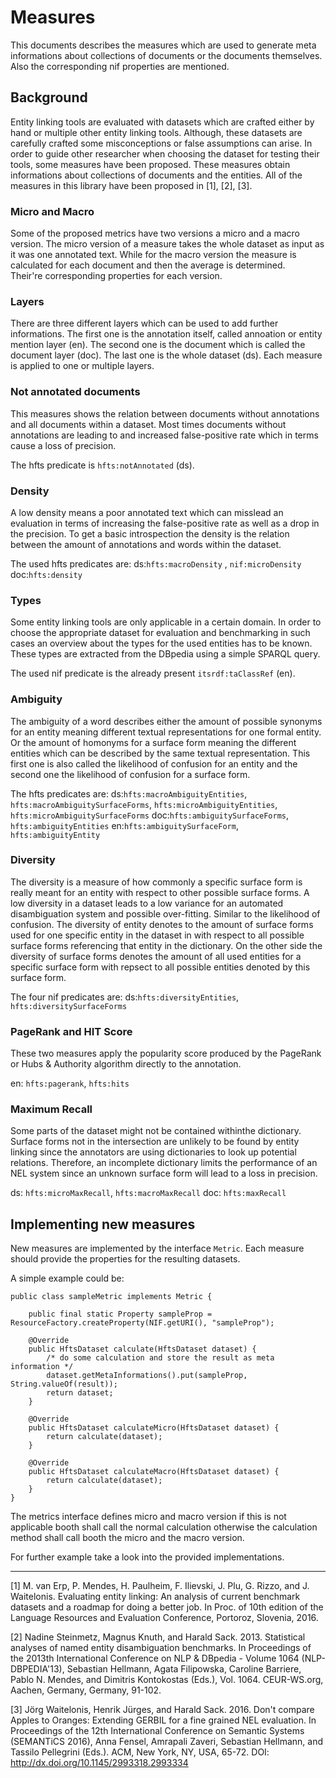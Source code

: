# Measures

This documents describes the measures which are used to generate meta informations about
collections of documents or the documents themselves. Also the corresponding nif properties are
mentioned.

## Background 

Entity linking tools are evaluated with datasets which are crafted either by hand or multiple
other entity linking tools. Although, these datasets are carefully crafted some misconceptions
or false assumptions can arise. In order to guide other researcher when choosing the
dataset for testing their tools, some measures have been proposed. These measures obtain
informations about collections of documents and the entities. All of the measures
in this library have been proposed in [1], [2], [3].

### Micro and Macro

Some of the proposed metrics have two versions a micro and a macro version.
The micro version of a measure takes the whole dataset as input as it was one annotated text.
While for the macro version the measure is calculated for each document and then the average
is determined.  
Their're corresponding properties for each version.

### Layers

There are three different layers which can be used to add further informations. The first
one is the annotation itself, called annoation or entity mention layer (en). The second one
is the document which is called the document layer (doc). The last one is the whole dataset (ds).
Each measure is applied to one or multiple layers.

### Not annotated documents

This measures shows the relation between documents without annotations and all documents
within a dataset. Most times documents without annotations are leading to and increased 
false-positive rate which in terms cause a loss of precision.  

The hfts predicate is `hfts:notAnnotated` (ds).

### Density

A low density means a poor annotated text which can misslead an evaluation in terms
of increasing the false-positive rate as well as a drop in the precision.
To get a basic introspection the density is the relation between the amount
of annotations and words within the dataset.

The used hfts predicates are:
ds:`hfts:macroDensity` , `nif:microDensity`  
doc:`hfts:density`

### Types

Some entity linking tools are only applicable in a certain domain. 
In order to choose the appropriate dataset for evaluation and benchmarking
in such cases an overview about the types for the used entities has to be known.  
These types are extracted from the DBpedia using a simple SPARQL query.  

The used nif predicate is the already present `itsrdf:taClassRef` (en).

### Ambiguity

The ambiguity of a word describes either the amount of possible synonyms for an entity meaning 
different textual representations for one formal entity. Or the amount of homonyms for a surface form
meaning the different entities which can be described by the same textual representation.
This first one is also called the likelihood of confusion for an entity and the second one the likelihood
of confusion for a surface form.  

The hfts predicates are:
ds:`hfts:macroAmbiguityEntities`, `hfts:macroAmbiguitySurfaceForms`, `hfts:microAmbiguityEntities`, `hfts:microAmbiguitySurfaceForms` 
doc:`hfts:ambiguitySurfaceForms`, `hfts:ambiguityEntities` 
en:`hfts:ambiguitySurfaceForm`, `hfts:ambiguityEntity`

### Diversity

The diversity is a measure of how commonly a specific surface form is really meant for an entity
with respect to other possible surface forms. A low diversity in a dataset leads to a low variance
for an automated disambiguation system and possible over-fitting. Similar to the likelihood of confusion.
The diversity of entity denotes to the amount of surface forms used for one specific entity in
the dataset in with respect to all possible surface forms referencing that entity in the dictionary.
On the other side the diversity of surface forms denotes the amount of all used entities for a specific
surface form with repsect to all possible entities denoted by this surface form.

The four nif predicates are:
ds:`hfts:diversityEntities`, `hfts:diversitySurfaceForms`  

### PageRank and HIT Score

These two measures apply the popularity score produced by the PageRank or Hubs & Authority algorithm
directly to the annotation.

en: `hfts:pagerank`, `hfts:hits`

### Maximum Recall

Some parts of the dataset might not be contained withinthe dictionary. Surface forms not in the intersection are unlikely to be found by entity linking since the annotators are using dictionaries to look up potential relations.  Therefore,  an  incomplete  dictionary  limits  the performance of an NEL system since an unknown surface form will lead to a loss in precision.

ds: `hfts:microMaxRecall`, `hfts:macroMaxRecall`
doc: `hfts:maxRecall`

## Implementing new measures

New measures are implemented by the interface `Metric`. Each measure should provide the properties
for the resulting datasets.  

A simple example could be:

    public class sampleMetric implements Metric {

        public final static Property sampleProp = ResourceFactory.createProperty(NIF.getURI(), "sampleProp");

        @Override
        public HftsDataset calculate(HftsDataset dataset) {
            /* do some calculation and store the result as meta information */
            dataset.getMetaInformations().put(sampleProp, String.valueOf(result));
            return dataset;
        }

        @Override
        public HftsDataset calculateMicro(HftsDataset dataset) {
            return calculate(dataset);
        }

        @Override
        public HftsDataset calculateMacro(HftsDataset dataset) {
            return calculate(dataset);
        }
    }

The metrics interface defines micro and macro version if this is not applicable booth shall
call the normal calculation otherwise the calculation method shall call booth the micro and the macro version.  

For further example take a look into the provided implementations.
___

[1] M. van Erp, P. Mendes, H. Paulheim, F. Ilievski, J. Plu, G. Rizzo, and J. Waitelonis. Evaluating entity linking: An analysis of current benchmark datasets and a roadmap for doing a better job. In Proc. of 10th edition of the Language Resources and Evaluation Conference, Portoroz, Slovenia, 2016.

[2] Nadine Steinmetz, Magnus Knuth, and Harald Sack. 2013. Statistical analyses of named entity disambiguation benchmarks. In Proceedings of the 2013th International Conference on NLP & DBpedia - Volume 1064 (NLP-DBPEDIA'13), Sebastian Hellmann, Agata Filipowska, Caroline Barriere, Pablo N. Mendes, and Dimitris Kontokostas (Eds.), Vol. 1064. CEUR-WS.org, Aachen, Germany, Germany, 91-102.

[3] Jörg Waitelonis, Henrik Jürges, and Harald Sack. 2016. Don't compare Apples to Oranges: Extending GERBIL for a fine grained NEL evaluation. In Proceedings of the 12th International Conference on Semantic Systems (SEMANTiCS 2016), Anna Fensel, Amrapali Zaveri, Sebastian Hellmann, and Tassilo Pellegrini (Eds.). ACM, New York, NY, USA, 65-72. DOI: http://dx.doi.org/10.1145/2993318.2993334
